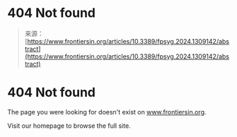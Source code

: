 <!--yml
category: 未分类
date: 2024-05-27 14:31:45
-->

# 404 Not found

> 来源：[https://www.frontiersin.org/articles/10.3389/fpsyg.2024.1309142/abstract](https://www.frontiersin.org/articles/10.3389/fpsyg.2024.1309142/abstract)

<main class="ErrorPage" data-v-4559a7d5="">

# 404 Not found

The page you were looking for doesn't exist on www.frontiersin.org.

Visit our homepage to browse the full site.

[](/journals)</main>